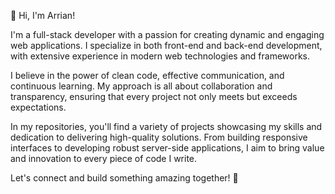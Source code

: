 👋 Hi, I'm Arrian!

I'm a full-stack developer with a passion for creating dynamic and engaging web applications. I specialize in both front-end and back-end development, with extensive experience in modern web technologies and frameworks.

I believe in the power of clean code, effective communication, and continuous learning. My approach is all about collaboration and transparency, ensuring that every project not only meets but exceeds expectations.

In my repositories, you'll find a variety of projects showcasing my skills and dedication to delivering high-quality solutions. From building responsive interfaces to developing robust server-side applications, I aim to bring value and innovation to every piece of code I write.

Let's connect and build something amazing together! 🚀
